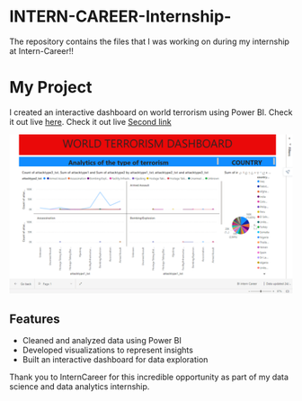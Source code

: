 # INTERN-CAREER-Internship-
The repository contains the files that I was working on during my internship at Intern-Career!!

# My Project

I created an interactive dashboard on world terrorism using Power BI. Check it out live [here](https://app.powerbi.com/reportEmbed?reportId=f1c2f287-29a1-4f2b-96fb-9147d24c6738&autoAuth=true&ctid=92454335-564e-4ccf-b0b0-24445b8c03f7).
 Check it out live [Second link](https://github.com/Lalelani-Eddie/INTERN-CAREER-Internship-/blob/a83f9ef1f6ebab0f1d0cbbf66c12e74f2631569d/index.html) 

![Dashboard Screenshot](https://github.com/Lalelani-Eddie/INTERN-CAREER-Internship-/blob/29a83afe999c7399d16aa0e548761363c826bc74/dashboard.png)

## Features

- Cleaned and analyzed data using Power BI
- Developed visualizations to represent insights
- Built an interactive dashboard for data exploration

Thank you to InternCareer for this incredible opportunity as part of my data science and data analytics internship.

